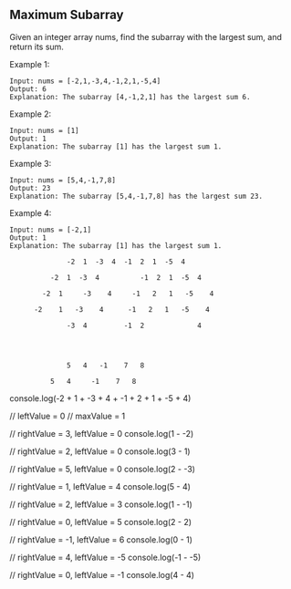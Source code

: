 ## Maximum Subarray

Given an integer array nums, find the subarray with the largest sum, and return its sum.

Example 1:
```
Input: nums = [-2,1,-3,4,-1,2,1,-5,4]
Output: 6
Explanation: The subarray [4,-1,2,1] has the largest sum 6.
```

Example 2:
```
Input: nums = [1]
Output: 1
Explanation: The subarray [1] has the largest sum 1.
```

Example 3:
```
Input: nums = [5,4,-1,7,8]
Output: 23
Explanation: The subarray [5,4,-1,7,8] has the largest sum 23.
```

Example 4:
```
Input: nums = [-2,1]
Output: 1
Explanation: The subarray [1] has the largest sum 1.
```

                  -2  1  -3  4  -1  2  1  -5  4

              -2  1  -3  4          -1  2  1  -5  4

            -2  1     -3    4     -1   2   1   -5    4

          -2    1   -3    4      -1   2   1   -5    4

                  -3  4         -1  2             4




                  5   4   -1    7   8

              5   4     -1    7   8










console.log(-2 + 1 + -3 + 4 + -1 + 2 + 1 + -5 + 4)

// leftValue = 0
// maxValue = 1

// rightValue = 3, leftValue = 0
console.log(1 - -2)

// rightValue = 2, leftValue = 0
console.log(3 - 1)

// rightValue = 5, leftValue = 0
console.log(2 - -3)

// rightValue = 1, leftValue = 4
console.log(5 - 4)

// rightValue = 2, leftValue = 3
console.log(1 - -1)

// rightValue = 0, leftValue = 5
console.log(2 - 2)

// rightValue = -1, leftValue = 6
console.log(0 - 1)

// rightValue = 4, leftValue = -5
console.log(-1 - -5)

// rightValue = 0, leftValue = -1 
console.log(4 - 4)